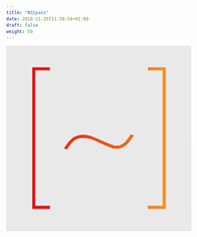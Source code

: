```yaml
---
title: "NSSpain"
date: 2018-11-26T11:39:54+01:00
draft: false
weight: 50
---
```

<a href="https://www.nsspain.com/">![RIOJA DOT NET](/img/nsspain.png)</a>
<div class="social">
	<a href="https://www.nsspain.com/">
		<i class="fa fa-globe"></i>
	</a>
	<a href="https://twitter.com/NSSpain">
		<i class="fa fa-twitter"></i>
	</a>
	<a href="https://www.facebook.com/NSSpain/">
		<i class="fa fa-facebook"></i>
	</a>
	<a href="https://github.com/NSSpain">
		<i class="fa fa-github"></i>
	</a>
</div>